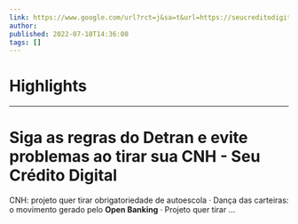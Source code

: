 ```yaml
---
link: https://www.google.com/url?rct=j&sa=t&url=https://seucreditodigital.com.br/siga-as-novas-regras-do-detran-para-tirar-carteira/&ct=ga&cd=CAIyHzVmNjkxZDEzNTU2NWU1MTc6Y29tLmJyOnB0OkJSOkw&usg=AOvVaw24qCbJu-Ag5VSMyZ0TClnl
author:  
published: 2022-07-10T14:36:00
tags: []
---
```

# Highlights


---
# Siga as regras do Detran e evite problemas ao tirar sua CNH - Seu Crédito Digital
CNH: projeto quer tirar obrigatoriedade de autoescola · Dança das carteiras: o movimento gerado pelo **Open Banking** · Projeto quer tirar ...